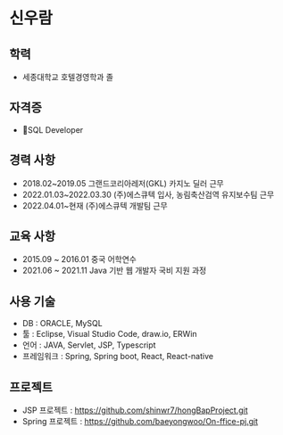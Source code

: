 # 신우람 


## 학력
- 세종대학교 호텔경영학과 졸


## 자격증
- SQL Developer 


## 경력 사항
- 2018.02~2019.05 그랜드코리아레저(GKL) 카지노 딜러 근무
- 2022.01.03~2022.03.30 (주)에스큐텍 입사, 농림축산검역 유지보수팀 근무
- 2022.04.01~현재 (주)에스큐텍 개발팀 근무


## 교육 사항
- 2015.09 ~ 2016.01 중국 어학연수
- 2021.06 ~ 2021.11 Java 기반 웹 개발자 국비 지원 과정


## 사용 기술
- DB : ORACLE, MySQL 
- 툴 : Eclipse, Visual Studio Code, draw.io, ERWin 
- 언어 : JAVA, Servlet, JSP, Typescript
- 프레임워크 : Spring, Spring boot, React, React-native

## 프로젝트
- JSP 프로젝트 : https://github.com/shinwr7/hongBapProject.git
- Spring 프로젝트 : https://github.com/baeyongwoo/On-ffice-pj.git
 
<!--
**shinwr7/shinwr7** is a ✨ _special_ ✨ repository because its `README.md` (this file) appears on your GitHub profile.

Here are some ideas to get you started:

- 🔭 I’m currently working on ...
- 🌱 I’m currently learning ...
- 👯 I’m looking to collaborate on ...
- 🤔 I’m looking for help with ...
- 💬 Ask me about ...
- 📫 How to reach me: ...
- 😄 Pronouns: ...
- ⚡ Fun fact: ...
-->
